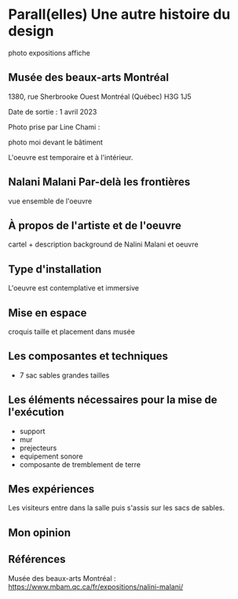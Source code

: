 # Parall(elles) Une autre histoire du design

photo expositions affiche

## Musée des beaux-arts Montréal 

1380, rue Sherbrooke Ouest Montréal (Québec) H3G 1J5

Date de sortie : 1 avril 2023

Photo prise par Line Chami :

photo moi devant le bâtiment

L'oeuvre est temporaire et à l'intérieur.

## Nalani Malani Par-delà les frontières

vue ensemble de l'oeuvre

## À propos de l'artiste et de l'oeuvre

cartel + description background de Nalini Malani et oeuvre

## Type d'installation

L'oeuvre est contemplative et immersive

## Mise en espace

croquis taille et placement dans musée

## Les composantes et techniques

- 7 sac sables grandes tailles

## Les éléments nécessaires pour la mise de l'exécution

- support
- mur
- prejecteurs
- equipement sonore
- composante de tremblement de terre

## Mes expériences

Les visiteurs entre dans la salle puis s'assis sur les sacs de sables. 

## Mon opinion



## Références

Musée des beaux-arts Montréal : https://www.mbam.qc.ca/fr/expositions/nalini-malani/
